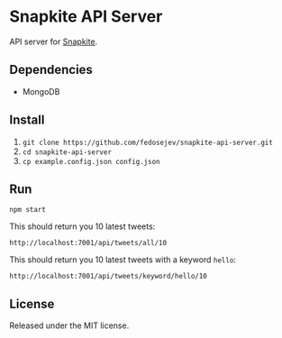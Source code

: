 # Snapkite API Server

API server for [Snapkite](https://github.com/fedosejev/snapkite).

## Dependencies

* MongoDB

## Install

1. `git clone https://github.com/fedosejev/snapkite-api-server.git`
2. `cd snapkite-api-server`
3. `cp example.config.json config.json`

## Run

`npm start`

This should return you 10 latest tweets:

`http://localhost:7001/api/tweets/all/10`

This should return you 10 latest tweets with a keyword `hello`:

`http://localhost:7001/api/tweets/keyword/hello/10`

## License

Released under the MIT license.

